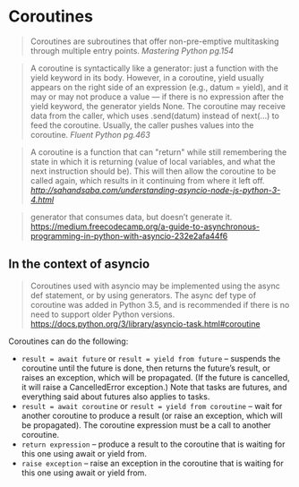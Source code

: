 # Coroutines

> Coroutines are subroutines that offer non-pre-emptive multitasking through multiple entry points.
_Mastering Python pg.154_

> A coroutine is syntactically like a generator: just a function with the yield keyword in its body.
However, in a coroutine, yield usually appears on the right side of an expression
(e.g., datum = yield), and it may or may not produce a value —
if there is no expression after the yield keyword, the generator yields None.
The coroutine may receive data from the caller, which uses .send(datum) instead
of next(...) to feed the coroutine. Usually, the caller pushes values into the coroutine.
_Fluent Python pg.463_

> A coroutine is a function that can "return" while still remembering the state in which it is returning (value of local variables, and what the next instruction should be). This will then allow the coroutine to be called again, which results in it continuing from where it left off.
_http://sahandsaba.com/understanding-asyncio-node-js-python-3-4.html_

> generator that consumes data, but doesn’t generate it.
https://medium.freecodecamp.org/a-guide-to-asynchronous-programming-in-python-with-asyncio-232e2afa44f6

## In the context of asyncio

> Coroutines used with asyncio may be implemented using the async def statement, or by using generators. The async def type of coroutine was added in Python 3.5, and is recommended if there is no need to support older Python versions.
https://docs.python.org/3/library/asyncio-task.html#coroutine

Coroutines can do the following:

- `result = await future` or `result = yield from future` – suspends the coroutine until the future is done, then returns the future’s result, or raises an exception, which will be propagated. (If the future is cancelled, it will raise a CancelledError exception.) Note that tasks are futures, and everything said about futures also applies to tasks.
- `result = await coroutine` or `result = yield from coroutine` – wait for another coroutine to produce a result (or raise an exception, which will be propagated). The coroutine expression must be a call to another coroutine.
- `return expression` – produce a result to the coroutine that is waiting for this one using await or yield from.
- `raise exception` – raise an exception in the coroutine that is waiting for this one using await or yield from.

